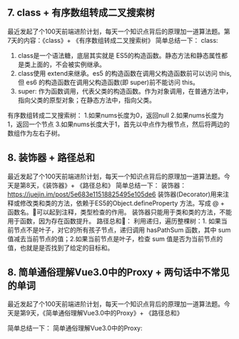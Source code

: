 
## 7. class + 有序数组转成二叉搜索树


最近发起了个100天前端进阶计划，每天一个知识点背后的原理加一道算法题。第7天的内容：《class》+ 《有序数组转成二叉搜索树》
简单总结一下：
class:
1. class是一个语法糖，底层其实就是 ES5的构造函数。静态方法和静态属性都是类上面的，不会被实例继承。
2. class使用 extend来继承。es5 的构造函数在调用父构造函数前可以访问 this, 但 es6 的构造函数在调用父构造函数(即 super)前不能访问 this。
3. super: 作为函数调用，代表父类的构造函数。作为对象调用，在普通方法中，指向父类的原型对象；在静态方法中，指向父类。

有序数组转成二叉搜索树：
1.如果nums长度为0，返回null 2.如果nums长度为1，返回一个节点 3.如果nums长度大于1，首先以中点作为根节点，然后将两边的数组作为左右子树。




## 8. 装饰器 + 路径总和

最近发起了个100天前端进阶计划，每天一个知识点背后的原理加一道算法题。今天是第8天，《装饰器》+ 《路径总和》
简单总结一下：
装饰器：https://juejin.im/post/5e683e11518825495e105de6
装饰器(Decorator)用来注释或修改类和类的方法，依赖于ES5的Object.defineProperty 方法。写成 @ + 函数名。可以起到注释，类型检查的作用。
装饰器只能用于类和类的方法，不能用于函数，因为存在函数提升。
路径总和：
利用递归，遍历整棵树：1. 如果当前节点不是叶子，对它的所有孩子节点，递归调用 hasPathSum 函数，其中 sum 值减去当前节点的值；2.如果当前节点是叶子，检查 sum 值是否为当前节点的值，也就是是否找到了给定的目标和。

## 8. 简单通俗理解Vue3.0中的Proxy + 两句话中不常见的单词
最近发起了个100天前端进阶计划，每天一个知识点背后的原理加一道算法题。今天是第9天，《简单通俗理解Vue3.0中的Proxy》+ 《路径总和》

简单总结一下：
简单通俗理解Vue3.0中的Proxy: 






